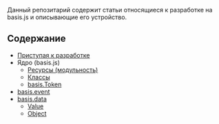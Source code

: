 Данный репозитарий содержит статьи относящиеся к разработке на basis.js и описывающие его устройство.

## Содержание

* [Приступая к разработке](ru-RU/get-started.md)
* Ядро (basis.js)
  * [Ресурсы (модульность)](ru-RU/resources.md)
  * [Классы](ru-RU/basis.Class.md)
  * [basis.Token](ru-RU/basis.Token.md)
* [basis.event](ru-RU/basis.event.md)
* [basis.data](ru-RU/basis.data.md)
  * [Value](ru-RU/basis.data.Value.md)
  * [Object](ru-RU/basis.data.Object.md)